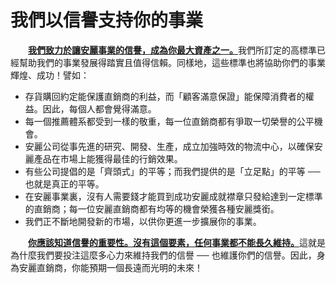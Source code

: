 # 我們以信譽支持你的事業

&emsp;&emsp;[**我們致力於讓安麗事業的信譽，成為你最大資產之一。**]()我們所訂定的高標準已經幫助我們的事業發展得踏實且值得信賴。同樣地，這些標準也將協助你們的事業輝煌、成功！譬如：

* 存貨購回約定能保護直銷商的利益，而「顧客滿意保證」能保障消費者的權益。因此，每個人都會覺得滿意。
* 每一個推薦體系都受到一樣的敬重，每一位直銷商都有爭取一切榮譽的公平機會。
* 安麗公司從事先進的研究、開發、生產，成立加強時效的物流中心，以確保安麗產品在市場上能獲得最佳的行銷效果。
* 有些公司提倡的是「齊頭式」的平等；而我們提供的是「立足點」的平等 ── 也就是真正的平等。
* 在安麗事業裏，沒有人需要錢才能買到成功安麗成就襟章只發給達到一定標準的直銷商；每一位安麗直銷商都有均等的機會榮獲各種安麗獎銜。
* 我們正不斷地開發新的市場，以供你更進一步擴展你的事業。

&emsp;&emsp;[**你應該知道信譽的重要性。沒有這個要素，任何事業都不能長久維持。**]()這就是為什麼我們要投注這麼多心力來維持我們的信譽 ── 也維護你們的信譽。因此，身為安麗直銷商，你能預期一個長遠而光明的未來！

